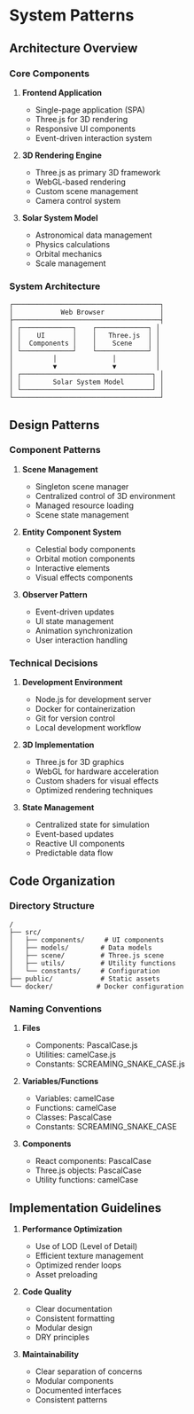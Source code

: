 # System Patterns

## Architecture Overview

### Core Components

1. **Frontend Application**

   - Single-page application (SPA)
   - Three.js for 3D rendering
   - Responsive UI components
   - Event-driven interaction system

2. **3D Rendering Engine**

   - Three.js as primary 3D framework
   - WebGL-based rendering
   - Custom scene management
   - Camera control system

3. **Solar System Model**
   - Astronomical data management
   - Physics calculations
   - Orbital mechanics
   - Scale management

### System Architecture

```
┌─────────────────────────────────────┐
│            Web Browser              │
├─────────────────────────────────────┤
│ ┌─────────────┐    ┌─────────────┐ │
│ │    UI       │    │   Three.js  │ │
│ │  Components │    │    Scene    │ │
│ └─────────────┘    └─────────────┘ │
│          │              │          │
│          ▼              ▼          │
│ ┌─────────────────────────────────┐ │
│ │        Solar System Model       │ │
│ └─────────────────────────────────┘ │
└─────────────────────────────────────┘
```

## Design Patterns

### Component Patterns

1. **Scene Management**

   - Singleton scene manager
   - Centralized control of 3D environment
   - Managed resource loading
   - Scene state management

2. **Entity Component System**

   - Celestial body components
   - Orbital motion components
   - Interactive elements
   - Visual effects components

3. **Observer Pattern**
   - Event-driven updates
   - UI state management
   - Animation synchronization
   - User interaction handling

### Technical Decisions

1. **Development Environment**

   - Node.js for development server
   - Docker for containerization
   - Git for version control
   - Local development workflow

2. **3D Implementation**

   - Three.js for 3D graphics
   - WebGL for hardware acceleration
   - Custom shaders for visual effects
   - Optimized rendering techniques

3. **State Management**
   - Centralized state for simulation
   - Event-based updates
   - Reactive UI components
   - Predictable data flow

## Code Organization

### Directory Structure

```
/
├── src/
│   ├── components/     # UI components
│   ├── models/        # Data models
│   ├── scene/         # Three.js scene
│   ├── utils/         # Utility functions
│   └── constants/     # Configuration
├── public/            # Static assets
└── docker/           # Docker configuration
```

### Naming Conventions

1. **Files**

   - Components: PascalCase.js
   - Utilities: camelCase.js
   - Constants: SCREAMING_SNAKE_CASE.js

2. **Variables/Functions**

   - Variables: camelCase
   - Functions: camelCase
   - Classes: PascalCase
   - Constants: SCREAMING_SNAKE_CASE

3. **Components**
   - React components: PascalCase
   - Three.js objects: PascalCase
   - Utility functions: camelCase

## Implementation Guidelines

1. **Performance Optimization**

   - Use of LOD (Level of Detail)
   - Efficient texture management
   - Optimized render loops
   - Asset preloading

2. **Code Quality**

   - Clear documentation
   - Consistent formatting
   - Modular design
   - DRY principles

3. **Maintainability**
   - Clear separation of concerns
   - Modular components
   - Documented interfaces
   - Consistent patterns
